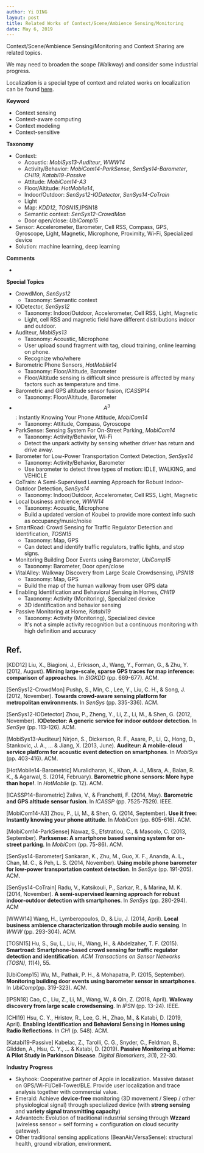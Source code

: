 ```yaml
---
author: Yi DING
layout: post
title: Related Works of Context/Scene/Ambience Sensing/Monitoring 
date: May 6, 2019
---
```




Context/Scene/Ambience Sensing/Monitoring and Context Sharing are related topics.

We may need to broaden the scope (Walkway) and consider some industrial progress.

Localization is a special type of context and related works on localization can be found [here](https://dymodi.github.io/Research/Literature-Reviews/Indoor-Localization-Related-Works).



**Keyword**

* Context sensing
* Context-aware computing
* Context modeling
* Context-sensitive



**Taxonomy**

* Context:
  * Acoustic: *MobiSys13-Auditeur*, *WWW14*
  * Activity/Behavior: *MobiCom14-ParkSense*, *SenSys14-Barometer*, *CHI19*,  *Katabi19-Passive*
  * Attitude: *MobiCom14-A3*
  * Floor/Altitude: *HotMobile14*, 
  * Indoor/Outdoor: *SenSys12-IODetector*, *SenSys14-CoTrain*
  * Light
  * Map: *KDD12*, *TOSN15*,IPSN18
  * Semantic context: *SenSys12-CrowdMon*
  * Door open/close: *UbiComp15*
* Sensor: Accelerometer, Barometer, Cell RSS, Compass, GPS, Gyroscope, Light, Magnetic, Microphone, Proximity, Wi-Fi, Specialized device
* Solution: machine learning, deep learning

**Comments**

* 

**Special Topics**

* CrowdMon, *SenSys12*
  * Taxonomy: Semantic context
* IODetector, *SenSys12*
  * Taxonomy: Indoor/Outdoor, Accelerometer, Cell RSS, Light, Magnetic
  * Light, cell RSS and magnetic field have different distributions indoor and outdoor.
* Auditeur, *MobiSys13*
  * Taxonomy: Acoustic, Microphone
  * User upload sound fragment with tag, cloud training, online learning on phone. 
  * Recognize who/where
* Barometric Phone Sensors, *HotMobile14*
  * Taxonomy: Floor/Altitude, Barometer
  * Floor/Altitude sensing is difficult since pressure is affected by many factors such as temperature and time.
* Barometric and GPS altitude sensor fusion, *ICASSP14*
  * Taxonomy: Floor/Altitude, Barometer
* $$A^3$$: Instantly Knowing Your Phone Attitude, *MobiCom14*
  * Taxonomy: Attitude, Compass, Gyroscope
* ParkSense: Sensing System For On-Street Parking, *MobiCom14*
  * Taxonomy: Activity/Behavior, Wi-Fi
  * Detect the unpark activity by sensing whether driver has return and drive away.
* Barometer for Low-Power Transportation Context Detection, *SenSys14*
  * Taxonomy:  Activity/Behavior, Barometer
  * Use barometer to detect three types of motion: IDLE, WALKING, and VEHICLE
* CoTrain: A Semi-Supervised Learning Approach for Robust Indoor-Outdoor Detection, *SenSys14*
  * Taxonomy: Indoor/Outdoor, Accelerometer, Cell RSS, Light, Magnetic
* Local business ambience, *WWW14*
  * Taxonomy: Acoustic, Microphone
  * Build a updated version of Koubei to provide more context info such as occupancy/music/noise
* SmartRoad: Crowd Sensing for Traffic Regulator Detection and Identification, *TOSN15*
  * Taxonomy: Map, GPS
  * Can detect and identify traffic regulators, traffic lights, and stop signs.
* Monitoring Building Door Events using Barometer, *UbiComp15*
  * Taxonomy: Barometer, Door open/close
* VitalAlley: Walkway Discovery from Large Scale Crowdsensing, *IPSN18*
  * Taxonomy: Map, GPS
  * Build the map of the human walkway from user GPS data
* Enabling Identification and Behavioral Sensing in Homes, *CHI19*
  * Taxonomy: Activity (Monitoring), Specialized device
  * 3D identification and behavior sensing
* Passive Monitoring at Home, *Katabi19*
  * Taxonomy: Activity (Monitoring), Specialized device
  * It's not a simple activity recognition but a continuous monitoring with high definition and accuracy

##  Ref.

[KDD12] Liu, X., Biagioni, J., Eriksson, J., Wang, Y., Forman, G., & Zhu, Y. (2012, August). **Mining large-scale, sparse GPS traces for map inference: comparison of approaches**. In *SIGKDD* (pp. 669-677). ACM.

[SenSys12-CrowdMon] Pushp, S., Min, C., Lee, Y., Liu, C. H., & Song, J. (2012, November). **Towards crowd-aware sensing platform for metropolitan environments**. In *SenSys* (pp. 335-336). ACM.

[SenSys12-IODetector] Zhou, P., Zheng, Y., Li, Z., Li, M., & Shen, G. (2012, November). **IODetector: A generic service for indoor outdoor detection**. In *SenSye* (pp. 113-126). ACM.

[MobiSys13-Auditeur] Nirjon, S., Dickerson, R. F., Asare, P., Li, Q., Hong, D., Stankovic, J. A., ... & Jiang, X. (2013, June). **Auditeur: A mobile-cloud service platform for acoustic event detection on smartphones**. In *MobiSys* (pp. 403-416). ACM.

[HotMobile14-Barometric] Muralidharan, K., Khan, A. J., Misra, A., Balan, R. K., & Agarwal, S. (2014, February). **Barometric phone sensors: More hype than hope!**. In *HotMobile* (p. 12). ACM.

[ICASSP14-Barometric] Zaliva, V., & Franchetti, F. (2014, May). **Barometric and GPS altitude sensor fusion**. In *ICASSP* (pp. 7525-7529). IEEE.

[MobiCom14-A3] Zhou, P., Li, M., & Shen, G. (2014, September). **Use it free: Instantly knowing your phone attitude**. In *MobiCom* (pp. 605-616). ACM.

[MobiCom14-ParkSense] Nawaz, S., Efstratiou, C., & Mascolo, C. (2013, September). **Parksense: A smartphone based sensing system for on-street parking**. In *MobiCom* (pp. 75-86). ACM.

[SenSys14-Barometer] Sankaran, K., Zhu, M., Guo, X. F., Ananda, A. L., Chan, M. C., & Peh, L. S. (2014, November). **Using mobile phone barometer for low-power transportation context detection**. In *SenSys* (pp. 191-205). ACM.

[SenSys14-CoTrain] Radu, V., Katsikouli, P., Sarkar, R., & Marina, M. K. (2014, November). **A semi-supervised learning approach for robust indoor-outdoor detection with smartphones**. In *SenSys* (pp. 280-294). ACM

[WWW14] Wang, H., Lymberopoulos, D., & Liu, J. (2014, April). **Local business ambience characterization through mobile audio sensing**. In *WWW* (pp. 293-304). ACM.

[TOSN15] Hu, S., Su, L., Liu, H., Wang, H., & Abdelzaher, T. F. (2015). **Smartroad: Smartphone-based crowd sensing for traffic regulator detection and identification**. *ACM Transactions on Sensor Networks (TOSN)*, *11*(4), 55.

[UbiComp15] Wu, M., Pathak, P. H., & Mohapatra, P. (2015, September). **Monitoring building door events using barometer sensor in smartphones**. In *UbiComp*(pp. 319-323). ACM.

[IPSN18] Cao, C., Liu, Z., Li, M., Wang, W., & Qin, Z. (2018, April). **Walkway discovery from large scale crowdsensing**. In *IPSN* (pp. 13-24). IEEE.

[CHI19] Hsu, C. Y., Hristov, R., Lee, G. H., Zhao, M., & Katabi, D. (2019, April). **Enabling Identification and Behavioral Sensing in Homes using Radio Reflections**. In *CHI* (p. 548). ACM.

[Katabi19-Passive] Kabelac, Z., Tarolli, C. G., Snyder, C., Feldman, B., Glidden, A., Hsu, C. Y., ... & Katabi, D. (2019). **Passive Monitoring at Home: A Pilot Study in Parkinson Disease**. *Digital Biomarkers*, *3*(1), 22-30.



**Industry Progress**

- Skyhook: Cooperative partner of Apple in localization. Massive dataset on GPS/Wi-FI/Cell-Tower/BLE. Provide user localization and trace analysis together with commercial value.
- Emerald: Achieve **device-free** monitoring (3D movement / Sleep / other physiological signal) through specialized device (with **strong sensing** and **variety signal transmitting capacity**)
- Advantech: Evolution of traditional industrial sensing through **Wzzard** (wireless sensor + self forming + configuration on cloud security gateway).
- Other traditional sensing applications (BeanAir/VersaSense): structural health, ground vibration, environment.